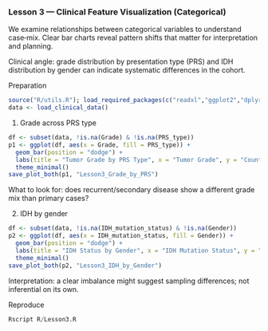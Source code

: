 ### Lesson 3 — Clinical Feature Visualization (Categorical)

We examine relationships between categorical variables to understand case‑mix. Clear bar charts reveal pattern shifts that matter for interpretation and planning.

Clinical angle: grade distribution by presentation type (PRS) and IDH distribution by gender can indicate systematic differences in the cohort.

Preparation
```r
source("R/utils.R"); load_required_packages(c("readxl","ggplot2","dplyr"))
data <- load_clinical_data()
```

1) Grade across PRS type
```r
df <- subset(data, !is.na(Grade) & !is.na(PRS_type))
p1 <- ggplot(df, aes(x = Grade, fill = PRS_type)) +
  geom_bar(position = "dodge") +
  labs(title = "Tumor Grade by PRS Type", x = "Tumor Grade", y = "Count") +
  theme_minimal()
save_plot_both(p1, "Lesson3_Grade_by_PRS")
```
What to look for: does recurrent/secondary disease show a different grade mix than primary cases?

2) IDH by gender
```r
df <- subset(data, !is.na(IDH_mutation_status) & !is.na(Gender))
p2 <- ggplot(df, aes(x = IDH_mutation_status, fill = Gender)) +
  geom_bar(position = "dodge") +
  labs(title = "IDH Status by Gender", x = "IDH Mutation Status", y = "Count") +
  theme_minimal()
save_plot_both(p2, "Lesson3_IDH_by_Gender")
```
Interpretation: a clear imbalance might suggest sampling differences; not inferential on its own.

Reproduce
```r
Rscript R/Lesson3.R
```
